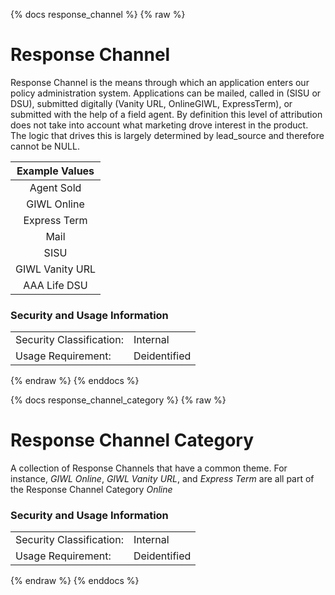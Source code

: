{% docs response_channel %}
{% raw %}

<a name="response_channel"></a>
# Response Channel

Response Channel is the means through which an application enters our 
policy administration system. Applications
can be mailed, called in (SISU or DSU), submitted digitally (Vanity URL,
OnlineGIWL, ExpressTerm), or submitted with the help of a field agent.
By definition this level of attribution does not take into account what
marketing drove interest in the product. The logic that drives this is
largely determined by lead_source and therefore cannot be NULL. 

| Example Values    |
|:-----------------:|
| Agent Sold        |
| GIWL Online       |
| Express Term      |
| Mail              |
| SISU              |
| GIWL Vanity URL   |
| AAA Life DSU      |

### Security and Usage Information
|    |    |
|---|---|
|Security Classification:| Internal |
|Usage Requirement:| Deidentified |

{% endraw %}
{% enddocs %}

{% docs response_channel_category %}
{% raw %}

<a name="response_channel_category"></a>
# Response Channel Category
A collection of Response Channels that have a common theme.  For instance, *GIWL Online*, *GIWL Vanity URL*, and *Express 
Term* are all part of the Response Channel Category *Online* 

### Security and Usage Information
|    |    |
|---|---|
|Security Classification:| Internal |
|Usage Requirement:| Deidentified |

{% endraw %}
{% enddocs %}